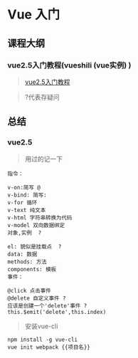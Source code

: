 # Vue 入门
## 课程大纲
### vue2.5入门教程(vueshili (vue实例) )
>[vue2.5入门教程](https://www.imooc.com/video/16987)

> ?代表存疑问


## 总结
### vue2.5
> 用过的记一下

```vue
指令：

v-on:简写 @
v-bind: 简写:
v-for 循环
v-text 纯文本
v-html 字符串转换为代码
v-model 双向数据绑定
对象,实例  ?

el: 貌似是挂载点  ?
data: 数据
methods: 方法
components: 模板
事件：

@click 点击事件
@delete 自定义事件 ?
应该是创建一个'delete'事件 ?
this.$emit('delete',this.index)
```
>安装vue-cli

```
npm install -g vue-cli
vue init webpack {{项目名}}
```